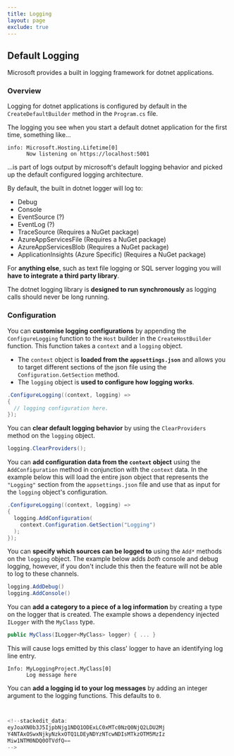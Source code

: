 ```yaml
---
title: Logging
layout: page
exclude: true
---
```


## Default Logging

Microsoft provides a built in logging framework for dotnet applications.

### Overview

Logging for dotnet applications is configured by default in the `CreateDefaultBuilder` method in the `Program.cs` file.

The logging you see when you start a default dotnet application for the first time, something like...
```
info: Microsoft.Hosting.Lifetime[0]
      Now listening on https://localhost:5001
```
...is part of logs output by microsoft's default logging behavior and picked up the default configured logging architecture.

By default, the built in dotnet logger will log to:

- Debug
- Console
- EventSource (?)
- EventLog (?)
- TraceSource (Requires a NuGet package)
- AzureAppServicesFile (Requires a NuGet package)
- AzureAppServicesBlob (Requires a NuGet package)
- ApplicationInsights (Azure Specific) (Requires a NuGet package)

For **anything else**, such as text file logging or SQL server logging you will **have to integrate a third party library**.

The dotnet logging library is **designed to run synchronously** as logging calls should never be long running.

### Configuration

You can **customise logging configurations** by appending the `ConfigureLogging` function to the `Host` builder in the `CreateHostBuilder` function. This function takes a `context` and a `logging` object. 

- The `context` object is **loaded from the `appsettings.json`** and allows you to target different sections of the json file using the `Configuration.GetSection` method.
- The `logging` object is **used to configure how logging works**.
```csharp
.ConfigureLogging((context, logging) =>
{
  // logging configuration here.
});
```

You can **clear default logging behavior** by using the `ClearProviders` method on the `logging` object.
```csharp
logging.ClearProviders();
```

You can **add configuration data from the `context` object** using the `AddConfiguration` method in conjunction with the `context` data. In the example below this will load the entire json object that represents the `"Logging"` section from the `appsettings.json` file and use that as input for the `logging` object's configuration.
```csharp
.ConfigureLogging((context, logging) =>
{
  logging.AddConfiguration(
    context.Configuration.GetSection("Logging")
  );
});
```

You can **specify which sources can be logged to** using the `Add*` methods on the `logging` object. The example below adds *both* console and debug logging, however, if you don't include this then the feature will not be able to log to these channels.
```csharp
logging.AddDebug()
logging.AddConsole()
```

You can **add a category to a piece of a log information** by creating a type on the logger that is created. The example shows a dependency injected `ILogger` with the `MyClass` type.
```csharp
public MyClass(ILogger<MyClass> logger) { ... }
```

This will cause logs emitted by this class' logger to have an identifying log line entry.
```
Info: MyLoggingProject.MyClass[0]
      Log message here
```

You can **add a logging id to your log messages** by adding an integer argument to the logging functions. This defaults to `0`.
```csharp


<!--stackedit_data:
eyJoaXN0b3J5IjpbNjg1NDQ1ODExLC0xMTc0NzQ0NjQ2LDU2Mj
Y4NTAxOSwxNjkyNzkxOTQ1LDEyNDYzNTcwNDIsMTkzOTM5MzIz
Miw1NTM0NDQ0OTVdfQ==
-->